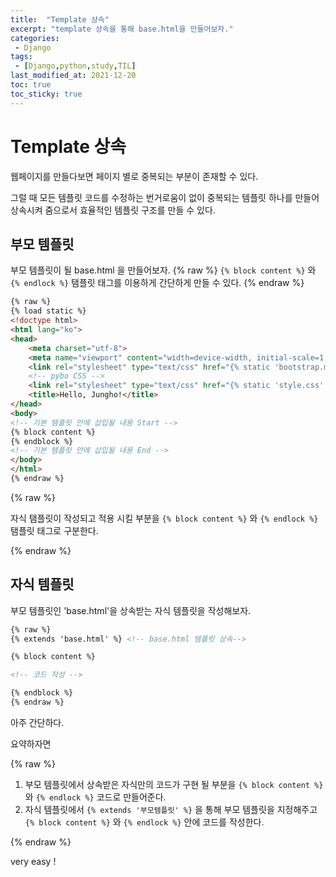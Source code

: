 ```yaml
---
title:  "Template 상속"
excerpt: "template 상속을 통해 base.html을 만들어보자."
categories:
 - Django
tags:
 - [Django,python,study,TIL]
last_modified_at: 2021-12-20
toc: true
toc_sticky: true
---
```


# Template 상속



웹페이지를 만들다보면 페이지 별로 중복되는 부분이 존재할 수 있다.

그럴 때 모든 템플릿 코드를 수정하는 번거로움이 없이 중복되는 템플릿 하나를 만들어 상속시켜 줌으로서 효율적인 템플릿 구조를 만들 수 있다.





## 부모 템플릿



부모 템플릿이 될 base.html 을 만들어보자.
{% raw %}
``{% block content %}`` 와 ``{% endlock %}`` 탬플릿 태그를 이용하게 간단하게 만들 수 있다.
{% endraw %}


```html
{% raw %}
{% load static %}
<!doctype html>
<html lang="ko">
<head>
    <meta charset="utf-8">
    <meta name="viewport" content="width=device-width, initial-scale=1, shrink-to-fit=no">
    <link rel="stylesheet" type="text/css" href="{% static 'bootstrap.min.css' %}">
    <!-- pybo CSS -->
    <link rel="stylesheet" type="text/css" href="{% static 'style.css' %}">
    <title>Hello, Jungho!</title>
</head>
<body>
<!-- 기본 템플릿 안에 삽입될 내용 Start -->
{% block content %}
{% endblock %}
<!-- 기본 템플릿 안에 삽입될 내용 End -->
</body>
</html>
{% endraw %}
```

{% raw %}

자식 탬플릿이 작성되고 적용 시킬 부분을 ``{% block content %}`` 와 ``{% endlock %}``  탬플릿 태그로 구분한다.


{% endraw %}


## 자식 템플릿



부모 템플릿인 'base.html'을 상속받는 자식 템플릿을 작성해보자.



```html
{% raw %}
{% extends 'base.html' %} <!-- base.html 템플릿 상속-->

{% block content %}

<!-- 코드 작성 -->

{% endblock %}
{% endraw %}
```



아주 간단하다.

요약하자면

{% raw %}

1. 부모 템플릿에서 상속받은 자식만의 코드가 구현 될 부분을 ``{% block content %}`` 와 ``{% endlock %}`` 코드로 만들어준다.
2. 자식 템플릿에서 ``{% extends '부모템플릿' %}`` 을 통해 부모 템플릿을 지정해주고  ``{% block content %}`` 와 ``{% endlock %}`` 안에 코드를 작성한다.

{% endraw %}

very easy !